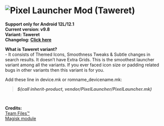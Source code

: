 # ![Pixel Launcher Mod (Taweret)](https://telegra.ph/file/c54fbbf51b9191b499eaf.jpg)<br/>
**Support only for Android 12L/12.1**<br/>
**Current version: v9.8**<br/>
**Variant: Taweret**<br/>
**Changelog: [Click here](https://telegra.ph/Changelog-Of-Pixel-Launcher-MoOD-07-07)**

**What is Taweret variant?**<br/>
-&nbsp;It consists of Themed Icons, Smoothness Tweaks & Subtle changes in search results. It doesn’t have Extra Grids. This is the smoothest launcher variant among all the variants. If you ever faced icon size or padding related bugs in other variants then this variant is for you.</b>

Add these line in device.mk or romname_devicename.mk:
>**_$(call inherit-product, vendor/PixelLauncher/PixelLauncher.mk)_**
<br/>

**Credits:**<br/>
[Team Files™](https://t.me/modulesrepo)<br/>
[Magisk module](https://t.me/modulesrepo/3166)<br/>
